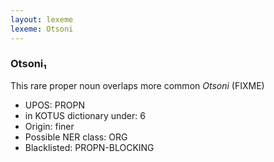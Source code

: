 ```yaml
---
layout: lexeme
lexeme: Otsoni
---
```


###  Otsoni₁

This rare proper noun overlaps more common *Otsoni* (FIXME)
* UPOS:  PROPN
* in KOTUS dictionary under:  6
* Origin:  finer
* Possible NER class:  ORG
* Blacklisted:  PROPN-BLOCKING

